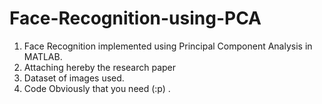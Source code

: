 # Face-Recognition-using-PCA
1. Face Recognition implemented using Principal Component Analysis in MATLAB.
2. Attaching hereby the research paper
3. Dataset of images used.
4. Code Obviously that you need (:p) .
